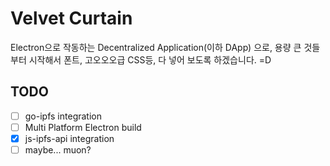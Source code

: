 # Velvet Curtain

Electron으로 작동하는 Decentralized Application(이하 DApp) 으로, 용량 큰 것들 부터 시작해서 폰트, 고오오오급 CSS등, 다 넣어 보도록 하겠습니다. =D

## TODO
 - [ ] go-ipfs integration
 - [ ] Multi Platform Electron build
 - [x] js-ipfs-api integration
 - [ ] maybe... muon?